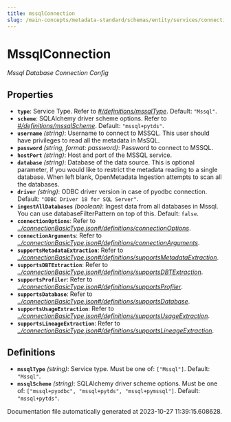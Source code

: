 ```yaml
---
title: mssqlConnection
slug: /main-concepts/metadata-standard/schemas/entity/services/connections/database/mssqlconnection
---
```


# MssqlConnection

*Mssql Database Connection Config*

## Properties

- **`type`**: Service Type. Refer to *[#/definitions/mssqlType](#definitions/mssqlType)*. Default: `"Mssql"`.
- **`scheme`**: SQLAlchemy driver scheme options. Refer to *[#/definitions/mssqlScheme](#definitions/mssqlScheme)*. Default: `"mssql+pytds"`.
- **`username`** *(string)*: Username to connect to MSSQL. This user should have privileges to read all the metadata in MsSQL.
- **`password`** *(string, format: password)*: Password to connect to MSSQL.
- **`hostPort`** *(string)*: Host and port of the MSSQL service.
- **`database`** *(string)*: Database of the data source. This is optional parameter, if you would like to restrict the metadata reading to a single database. When left blank, OpenMetadata Ingestion attempts to scan all the databases.
- **`driver`** *(string)*: ODBC driver version in case of pyodbc connection. Default: `"ODBC Driver 18 for SQL Server"`.
- **`ingestAllDatabases`** *(boolean)*: Ingest data from all databases in Mssql. You can use databaseFilterPattern on top of this. Default: `false`.
- **`connectionOptions`**: Refer to *[../connectionBasicType.json#/definitions/connectionOptions](#/connectionBasicType.json#/definitions/connectionOptions)*.
- **`connectionArguments`**: Refer to *[../connectionBasicType.json#/definitions/connectionArguments](#/connectionBasicType.json#/definitions/connectionArguments)*.
- **`supportsMetadataExtraction`**: Refer to *[../connectionBasicType.json#/definitions/supportsMetadataExtraction](#/connectionBasicType.json#/definitions/supportsMetadataExtraction)*.
- **`supportsDBTExtraction`**: Refer to *[../connectionBasicType.json#/definitions/supportsDBTExtraction](#/connectionBasicType.json#/definitions/supportsDBTExtraction)*.
- **`supportsProfiler`**: Refer to *[../connectionBasicType.json#/definitions/supportsProfiler](#/connectionBasicType.json#/definitions/supportsProfiler)*.
- **`supportsDatabase`**: Refer to *[../connectionBasicType.json#/definitions/supportsDatabase](#/connectionBasicType.json#/definitions/supportsDatabase)*.
- **`supportsUsageExtraction`**: Refer to *[../connectionBasicType.json#/definitions/supportsUsageExtraction](#/connectionBasicType.json#/definitions/supportsUsageExtraction)*.
- **`supportsLineageExtraction`**: Refer to *[../connectionBasicType.json#/definitions/supportsLineageExtraction](#/connectionBasicType.json#/definitions/supportsLineageExtraction)*.
## Definitions

- <a id="definitions/mssqlType"></a>**`mssqlType`** *(string)*: Service type. Must be one of: `["Mssql"]`. Default: `"Mssql"`.
- <a id="definitions/mssqlScheme"></a>**`mssqlScheme`** *(string)*: SQLAlchemy driver scheme options. Must be one of: `["mssql+pyodbc", "mssql+pytds", "mssql+pymssql"]`. Default: `"mssql+pytds"`.


Documentation file automatically generated at 2023-10-27 11:39:15.608628.
